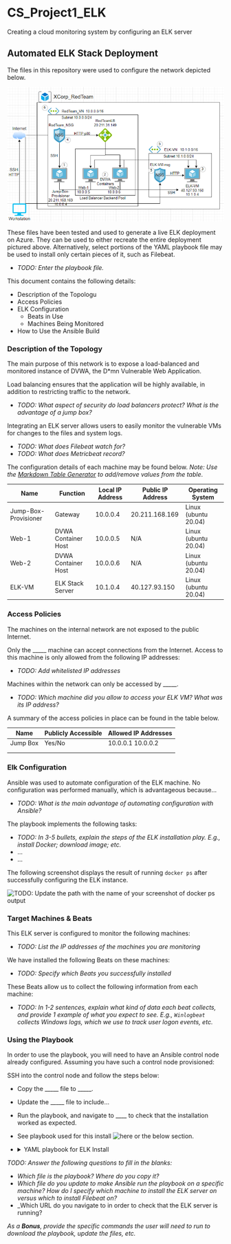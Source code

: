 # CS_Project1_ELK
Creating a cloud monitoring system by configuring an ELK server
## Automated ELK Stack Deployment

The files in this repository were used to configure the network depicted below.

![ELK Network Diagram](https://github.com/TaylorTopp/CS_Project1_ELK/blob/main/Images/Cloud-ELK-Network.PNG)

These files have been tested and used to generate a live ELK deployment on Azure. They can be used to either recreate the entire deployment pictured above. Alternatively, select portions of the YAML playbook file may be used to install only certain pieces of it, such as Filebeat.

  - _TODO: Enter the playbook file._

This document contains the following details:
- Description of the Topologu
- Access Policies
- ELK Configuration
  - Beats in Use
  - Machines Being Monitored
- How to Use the Ansible Build


### Description of the Topology

The main purpose of this network is to expose a load-balanced and monitored instance of DVWA, the D*mn Vulnerable Web Application.

Load balancing ensures that the application will be highly available, in addition to restricting traffic to the network.
- _TODO: What aspect of security do load balancers protect? What is the advantage of a jump box?_

Integrating an ELK server allows users to easily monitor the vulnerable VMs for changes to the files and system logs.
- _TODO: What does Filebeat watch for?_
- _TODO: What does Metricbeat record?_

The configuration details of each machine may be found below.
_Note: Use the [Markdown Table Generator](http://www.tablesgenerator.com/markdown_tables) to add/remove values from the table_.

| Name     | Function | Local IP Address | Public IP Address | Operating System |
|----------|----------|------------|----------------|------------------|
| Jump-Box-Provisioner | Gateway  | 10.0.0.4 | 20.211.168.169  | Linux (ubuntu 20.04)           |
| Web-1     | DVWA Container Host         | 10.0.0.5 | N/A          | Linux (ubuntu 20.04)                 |
| Web-2     | DVWA Container Host         | 10.0.0.6 | N/A          | Linux (ubuntu 20.04)                 |
| ELK-VM     | ELK Stack Server         | 10.1.0.4 | 40.127.93.150          | Linux (ubuntu 20.04)                 |

### Access Policies

The machines on the internal network are not exposed to the public Internet. 

Only the _____ machine can accept connections from the Internet. Access to this machine is only allowed from the following IP addresses:
- _TODO: Add whitelisted IP addresses_

Machines within the network can only be accessed by _____.
- _TODO: Which machine did you allow to access your ELK VM? What was its IP address?_

A summary of the access policies in place can be found in the table below.

| Name     | Publicly Accessible | Allowed IP Addresses |
|----------|---------------------|----------------------|
| Jump Box | Yes/No              | 10.0.0.1 10.0.0.2    |
|          |                     |                      |
|          |                     |                      |

### Elk Configuration

Ansible was used to automate configuration of the ELK machine. No configuration was performed manually, which is advantageous because...
- _TODO: What is the main advantage of automating configuration with Ansible?_

The playbook implements the following tasks:
- _TODO: In 3-5 bullets, explain the steps of the ELK installation play. E.g., install Docker; download image; etc._
- ...
- ...

The following screenshot displays the result of running `docker ps` after successfully configuring the ELK instance.

![TODO: Update the path with the name of your screenshot of docker ps output](Images/docker_ps_output.png)

### Target Machines & Beats
This ELK server is configured to monitor the following machines:
- _TODO: List the IP addresses of the machines you are monitoring_

We have installed the following Beats on these machines:
- _TODO: Specify which Beats you successfully installed_

These Beats allow us to collect the following information from each machine:
- _TODO: In 1-2 sentences, explain what kind of data each beat collects, and provide 1 example of what you expect to see. E.g., `Winlogbeat` collects Windows logs, which we use to track user logon events, etc._

### Using the Playbook
In order to use the playbook, you will need to have an Ansible control node already configured. Assuming you have such a control node provisioned: 

SSH into the control node and follow the steps below:
- Copy the _____ file to _____.
- Update the _____ file to include...
- Run the playbook, and navigate to ____ to check that the installation worked as expected.
- See playbook used for this install ![here](https://github.com/TaylorTopp/CS_Project1_ELK/blob/main/Ansible/elk-install.yml) or the below section.
- <details><summary>YAML playbook for ELK Install</summary>
  ```
  
     ---
     - name: ELK Installer
       hosts: elk
       remote_user: ELKUser
       become: true
       tasks:

       - sysctl:
           name: vm.max_map_count
           value: 262144
           state: present
       - name: increase vm on startup
         command: echo "vm.max_map_count" >> /etc/sysctl.conf
  
       - name: docker.io install
         apt:
          update_cache: yes
          name: docker.io
          state: present
  
       - name: python3
         apt:
          name: python3-pip
          state: present
  
       - name: docker
         pip:
          name: docker
          state: present  
  
       - name: install elk docker container
         docker_container:
          name: ELK
          image: sebp/elk:761
          state: started
          restart_policy: always
          published_ports:
           - "5601:5601"
           - "9200:9200"
           - "5044:5044"
  
       - name: Enable service docker on boot
         systemd:
          name: docker
          enabled: True

     - name: Configure filebeat
       hosts: webservers
       become: true
       tasks:

       - name: Download .deb file
         get_url:
          url: https://artifacts.elastic.co/downloads/beats/filebeat/filebeat-7.4.0-amd64.deb
          dest: /etc

       - name: Install filebeat
         command: dpkg -i /etc/filebeat-7.4.0-amd64.deb

       - name: copy config file
         copy:
          src: /etc/ansible/filebeat-config.yml
          dest: /etc/filebeat/filebeat.yml

       - name: enable filebeat
         command: filebeat modules enable system

       - name: filebeat setup
         command: filebeat setup

       - name: start filebeat
         command: service filebeat start

       - name: Enable service filebeat on boot
         systemd:
         name: filebeat
         enabled: True
  
     - name: Configure metricbeat
       hosts: webservers
       become: true
       tasks:

       - name: Download .deb file
         get_url:
          url: https://artifacts.elastic.co/downloads/beats/metricbeat/metricbeat-7.4.0-amd64.deb
          dest: /etc

       - name: Install metricbeat
          command: dpkg -i /etc/metricbeat-7.4.0-amd64.deb

       - name: copy config file
         copy:
           src: /etc/ansible/metricbeat-config.yml
           dest: /etc/metricbeat/metricbeat.yml

       - name: enable metricbeat
         command: metricbeat modules enable docker

       - name: metricbeat setup
         command: metricbeat setup

       - name: Enable service metricbeat on boot
         systemd:
           name: metricbeat
           enabled: True
  ```
  </details>

_TODO: Answer the following questions to fill in the blanks:_
- _Which file is the playbook? Where do you copy it?_
- _Which file do you update to make Ansible run the playbook on a specific machine? How do I specify which machine to install the ELK server on versus which to install Filebeat on?_
- _Which URL do you navigate to in order to check that the ELK server is running?

_As a **Bonus**, provide the specific commands the user will need to run to download the playbook, update the files, etc._
